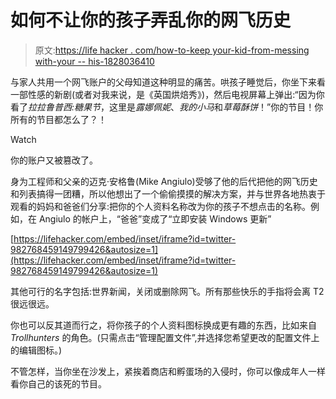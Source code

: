 # 如何不让你的孩子弄乱你的网飞历史

> 原文:[https://life hacker . com/how-to-keep your-kid-from-messing with-your -- his-1828036410](https://lifehacker.com/how-to-keep-your-kid-from-messing-with-your-netflix-his-1828036410)

与家人共用一个网飞账户的父母知道这种明显的痛苦。哄孩子睡觉后，你坐下来看一部性感的新剧(或者对我来说，是《英国烘焙秀》)，然后电视屏幕上弹出:“因为你看了*拉拉鲁普西:糖果节*，这里是*露娜佩妮*、*我的小马*和*草莓酥饼*！”你的节目！你所有的节目都怎么了？！

Watch

你的账户又被篡改了。

身为工程师和父亲的迈克·安格鲁(Mike Angiulo)受够了他的后代把他的网飞历史和列表搞得一团糟，所以他想出了一个偷偷摸摸的解决方案，并与世界各地热衷于观看的妈妈和爸爸们分享:把你的个人资料名称改为你的孩子不想点击的名称。例如，在 Angiulo 的帐户上，“爸爸”变成了“立即安装 Windows 更新”

 [https://lifehacker.com/embed/inset/iframe?id=twitter-982768459149799426&autosize=1](https://lifehacker.com/embed/inset/iframe?id=twitter-982768459149799426&autosize=1) 

其他可行的名字包括:世界新闻，关闭或删除网飞。所有那些快乐的手指将会离 T2 很远很远。

你也可以反其道而行之，将你孩子的个人资料图标换成更有趣的东西，比如来自 *Trollhunters* 的角色。(只需点击“管理配置文件”,并选择您希望更改的配置文件上的编辑图标。)

不管怎样，当你坐在沙发上，紧挨着商店和孵蛋场的入侵时，你可以像成年人一样看你自己的该死的节目。